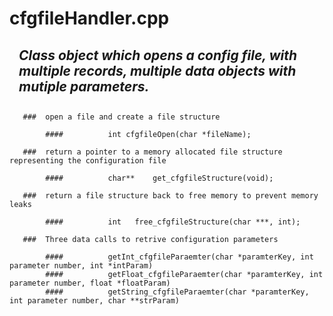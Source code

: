 # cfgfileHandler.cpp
 
<div style="margin-left: 15px;"><h2><i>Class object which opens a config file, with multiple records, multiple data objects with mutiple parameters.</i><h2></div>
</div>


       ###  open a file and create a file structure
  
            ####          int cfgfileOpen(char *fileName);

       ###  return a pointer to a memory allocated file structure representing the configuration file
  
            ####          char** 	get_cfgfileStructure(void);

       ###  return a file structure back to free memory to prevent memory leaks
  
            ####          int 	free_cfgfileStructure(char ***, int);
  
       ###  Three data calls to retrive configuration parameters
  
            ####          getInt_cfgfileParaemter(char *paramterKey, int parameter number, int *intParam)
            ####          getFloat_cfgfileParaemter(char *paramterKey, int parameter number, float *floatParam)
            ####          getString_cfgfileParaemter(char *paramterKey, int parameter number, char **strParam)

  



